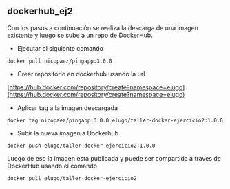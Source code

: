 ## dockerhub\_ej2

Con los pasos a continuación se realiza la descarga de una imagen existente y luego se sube a un repo de DockerHub.

*   Ejecutar el siguiente comando

```plaintext
docker pull nicopaez/pingapp:3.0.0
```

*   Crear repositorio en dockerhub usando la url 

[https://hub.docker.com/repository/create?namespace=elugo](https://hub.docker.com/repository/create?namespace=elugo)

*   Aplicar tag a la imagen descargada 

```plaintext
docker tag nicopaez/pingapp:3.0.0 elugo/taller-docker-ejercicio2:1.0.0
```

*   Subir la nueva imagen a Dockerhub

```plaintext
docker push elugo/taller-docker-ejercicio2:1.0.0
```

Luego de eso la imagen esta publicada y puede ser compartida a traves de DockerHub usando el comando

```plaintext
docker pull elugo/taller-docker-ejercicio2
